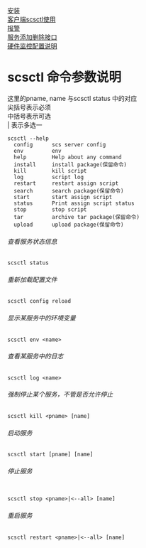 [安装](install.md)  
[客户端scsctl使用](scsctl.md)  
[报警](alert.md)  
[服务添加删除接口](script.md)  
[硬件监控配置说明](hardware.md)

# scsctl 命令参数说明

 这里的pname, name 与scsctl status 中的对应  
 尖括号表示必须  
 中括号表示可选  
 |  表示多选一
```
scsctl --help
  config      scs server config  
  env         env
  help        Help about any command
  install     install package(保留命令)
  kill        kill script
  log         script log
  restart     restart assign script
  search      search package(保留命令)
  start       start assign script
  status      Print assign script status
  stop        stop script
  tar         archive tar package(保留命令)
  upload      upload package(保留命令)
```
###### 查看服务状态信息
```
scsctl status
```

###### 重新加载配置文件
```
scsctl config reload
```
###### 显示某服务中的环境变量
```
scsctl env <name>
```
###### 查看某服务中的日志
```
scsctl log <name>
```
###### 强制停止某个服务，不管是否允许停止
```
scsctl kill <pname> [name]
```

###### 启动服务
```
scsctl start [pname] [name]
```

###### 停止服务
```

scsctl stop <pname>|<--all> [name] 
```

###### 重启服务
```
scsctl restart <pname>|<--all> [name] 
```